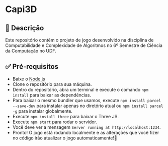 # Capi3D

## 📜 Descrição
Este repositório contém o projeto de jogo desenvolvido na disciplina de Computabilidade e Complexidade de Algoritmos no 6º Semestre de Ciência da Computação no UDF.

## ✅ Pré-requisitos
- Baixe o [Node.js](https://nodejs.org)
- Clone o repositório para sua máquina.
- Dentro do repositório, abra um terminal e execute o comando `npm install` para baixar as dependências.
- Para baixar o mesmo bundler que usamos, execute `npm install parcel --save-dev` para instalar apenas no diretório atual ou `npm install parcel -g` para instalar globalmente.
- Execute `npm install three` para baixar o Three JS.
- Execute `npm start` para rodar o servidor.
- Você deve ver a mensagem `Server running at http://localhost:1234`.
- Pronto! O jogo está rodando localmente e as alterações que você fizer no código irão atualizar o jogo automaticamente!🚀
